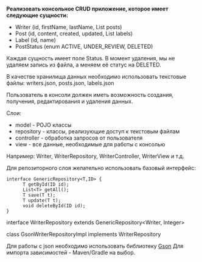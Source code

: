 **Реализовать консольное CRUD приложение, которое имеет следующие сущности:**

- Writer (id, firstName, lastName, List<Post> posts)
- Post (id, content, created, updated, List<Label> labels)
- Label (id, name)
- PostStatus (enum ACTIVE, UNDER_REVIEW, DELETED)

Каждая сущность имеет поле Status. В момент удаления, мы не удаляем запись из файла, а меняем её статус на DELETED.

В качестве хранилища данных необходимо использовать текстовые файлы:
writers.json, posts.json, labels.json

Пользователь в консоли должен иметь возможность создания, получения, редактирования и удаления данных.

Слои:

- model - POJO клаcсы
- repository - классы, реализующие доступ к текстовым файлам
- controller - обработка запросов от пользователя
- view - все данные, необходимые для работы с консолью

Например: Writer, WriterRepository, WriterController, WriterView и т.д.


Для репозиторного слоя желательно использовать базовый интерфейс:

    interface GenericRepository<T,ID> {
    	  T getById(ID id);
          List<T> getAll();
          T save(T t);
          T update(T t);
          void deleteById(ID id);
    }

interface WriterRepository extends GenericRepository<Writer, Integer>

class GsonWriterRepositoryImpl implements WriterRepository

Для работы с json необходимо использовать библиотеку [Gson](https://mvnrepository.com/artifact/com.google.code.gson/gson)
Для импорта зависимостей - Maven/Gradle на выбор.